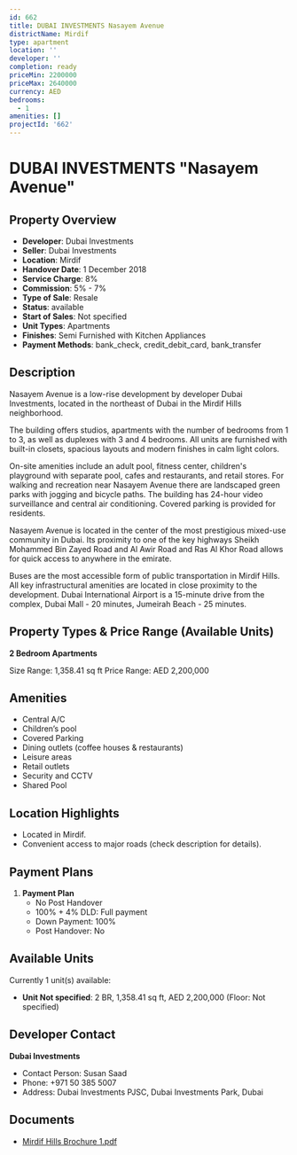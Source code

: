 ```yaml
---
id: 662
title: DUBAI INVESTMENTS Nasayem Avenue
districtName: Mirdif
type: apartment
location: ''
developer: ''
completion: ready
priceMin: 2200000
priceMax: 2640000
currency: AED
bedrooms:
  - 1
amenities: []
projectId: '662'
---
```


# DUBAI INVESTMENTS "Nasayem Avenue"

## Property Overview
- **Developer**: Dubai Investments
- **Seller**: Dubai Investments
- **Location**: Mirdif
- **Handover Date**: 1 December 2018
- **Service Charge**: 8%
- **Commission**: 5% - 7%
- **Type of Sale**: Resale
- **Status**: available
- **Start of Sales**: Not specified
- **Unit Types**: Apartments
- **Finishes**: Semi Furnished with Kitchen Appliances
- **Payment Methods**: bank_check, credit_debit_card, bank_transfer

## Description
Nasayem Avenue is a low-rise development by developer Dubai Investments, located in the northeast of Dubai in the Mirdif Hills neighborhood.

The building offers studios, apartments with the number of bedrooms from 1 to 3, as well as duplexes with 3 and 4 bedrooms. All units are furnished with built-in closets, spacious layouts and modern finishes in calm light colors.

On-site amenities include an adult pool, fitness center, children's playground with separate pool, cafes and restaurants, and retail stores. For walking and recreation near Nasayem Avenue there are landscaped green parks with jogging and bicycle paths. The building has 24-hour video surveillance and central air conditioning. Covered parking is provided for residents.

Nasayem Avenue is located in the center of the most prestigious mixed-use community in Dubai. Its proximity to one of the key highways Sheikh Mohammed Bin Zayed Road and Al Awir Road and Ras Al Khor Road allows for quick access to anywhere in the emirate.

Buses are the most accessible form of public transportation in Mirdif Hills. All key infrastructural amenities are located in close proximity to the development. Dubai International Airport is a 15-minute drive from the complex, Dubai Mall - 20 minutes, Jumeirah Beach - 25 minutes.

## Property Types & Price Range (Available Units)
**2 Bedroom Apartments**

Size Range: 1,358.41 sq ft
Price Range: AED 2,200,000

## Amenities
- Central A/C
- Children’s pool
- Covered Parking
- Dining outlets  (coffee houses & restaurants)
- Leisure areas
- Retail outlets
- Security and CCTV
- Shared Pool

## Location Highlights
- Located in Mirdif.
- Convenient access to major roads (check description for details).

## Payment Plans
1. **Payment Plan**
   - No Post Handover
   - 100% + 4% DLD: Full payment
   - Down Payment: 100%
   - Post Handover: No

## Available Units
Currently 1 unit(s) available:
- **Unit Not specified**: 2 BR, 1,358.41 sq ft, AED 2,200,000 (Floor: Not specified)

## Developer Contact
**Dubai Investments**
- Contact Person: Susan Saad
- Phone: +971 50 385 5007
- Address: Dubai Investments PJSC, Dubai Investments Park, Dubai

## Documents
- [Mirdif Hills Brochure 1.pdf](https://cdn.geniemap.net/2024/01/06/B0hL4WQC1JLHYIpX6dgspFzgvzjvku51Bb7u2DD4.pdf)
